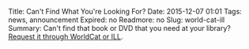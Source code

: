 Title: Can't Find What You're Looking For?
Date: 2015-12-07 01:01 
Tags: news, announcement
Expired: no 
Readmore: no
Slug: world-cat-ill
Summary: Can't find that book or DVD that you need at your library? <a href="http://libguides.bc.edu/request-materials">Request it through WorldCat or ILL</a>.


